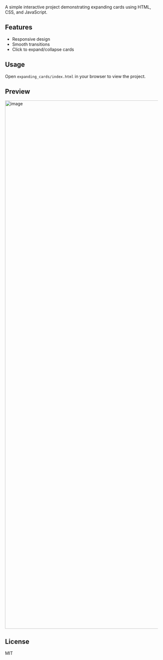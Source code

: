 A simple interactive project demonstrating expanding cards using HTML, CSS, and JavaScript.

## Features

- Responsive design
- Smooth transitions
- Click to expand/collapse cards

## Usage

Open `expanding_cards/index.html` in your browser to view the project.

## Preview

<img width="3684" height="1743" alt="image" src="https://github.com/user-attachments/assets/3ead809c-a7b7-42ca-b5f3-780e7162304d" />


## License

MIT
